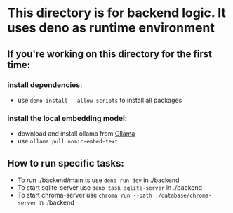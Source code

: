 # This directory is for backend logic. It uses deno as runtime environment

## If you're working on this directory for the first time:

### install dependencies:
- use ```deno install --allow-scripts``` to install all packages

### install the local embedding model:
- download and install ollama from [Ollama](https://ollama.com/)
- use ```ollama pull nomic-embed-text```


## How to run specific tasks:
- To run ./backend/main.ts use ```deno run dev``` in ./backend
- To start sqlite-server use ```deno task sqlite-server``` in ./backend
- To start chroma-server use ```chroma run --path ./database/chroma-server``` in ./backend
